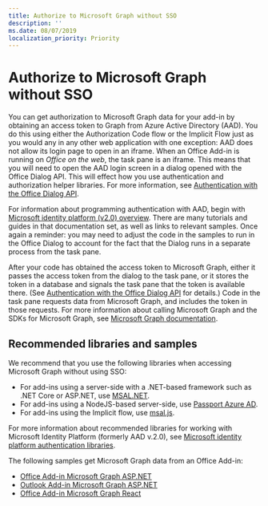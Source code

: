 ```yaml
---
title: Authorize to Microsoft Graph without SSO
description: ''
ms.date: 08/07/2019
localization_priority: Priority
---
```


# Authorize to Microsoft Graph without SSO

You can get authorization to Microsoft Graph data for your add-in by obtaining an access token to Graph from Azure Active Directory (AAD). You do this using either the Authorization Code flow or the Implicit Flow just as you would any in any other web application with one exception: AAD does not allow its login page to open in an iframe. When an Office Add-in is running on *Office on the web*, the task pane is an iframe. This means that you will need to open the AAD login screen in a dialog opened with the Office Dialog API. This will effect how you use authentication and authorization helper libraries. For more information, see [Authentication with the Office Dialog API](auth-with-office-dialog-api.md).

For information about programming authentication with AAD, begin with [Microsoft identity platform (v2.0) overview](/azure/active-directory/develop/v2-overview). There are many tutorials and guides in that documentation set, as well as links to relevant samples. Once again a reminder: you may need to adjust the code in the samples to run in the Office Dialog to account for the fact that the Dialog runs in a separate process from the task pane.

After your code has obtained the access token to Microsoft Graph, either it passes the access token from the dialog to the task pane, or it stores the token in a database and signals the task pane that the token is available there. (See [Authentication with the Office Dialog API](auth-with-office-dialog-api.md) for details.) Code in the task pane requests data from Microsoft Graph, and includes the token in those requests. For more information about calling Microsoft Graph and the SDKs for Microsoft Graph, see [Microsoft Graph documentation](/graph/).

## Recommended libraries and samples

We recommend that you use the following libraries when accessing Microsoft Graph without using SSO:

- For add-ins using a server-side with a .NET-based framework such as .NET Core or ASP.NET, use [MSAL.NET](https://github.com/AzureAD/microsoft-authentication-library-for-dotnet/wiki#conceptual-documentation).
- For add-ins using a NodeJS-based server-side, use [Passport Azure AD](https://github.com/AzureAD/passport-azure-ad).
- For add-ins using the Implicit flow, use [msal.js](https://github.com/AzureAD/microsoft-authentication-library-for-js/wiki).

For more information about recommended libraries for working with Microsoft Identity Platform (formerly AAD v.2.0), see [Microsoft identity platform authentication libraries](/azure/active-directory/develop/reference-v2-libraries).

The following samples get Microsoft Graph data from an Office Add-in:

- [Office Add-in Microsoft Graph ASP.NET](https://github.com/OfficeDev/PnP-OfficeAddins/tree/master/Samples/auth/Office-Add-in-Microsoft-Graph-ASPNET)
- [Outlook Add-in Microsoft Graph ASP.NET](https://github.com/OfficeDev/PnP-OfficeAddins/tree/master/Samples/auth/Outlook-Add-in-Microsoft-Graph-ASPNET)
- [Office Add-in Microsoft Graph React](https://github.com/OfficeDev/PnP-OfficeAddins/tree/master/Samples/auth/Office-Add-in-Microsoft-Graph-React)

